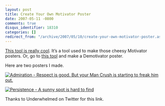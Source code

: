 ```yaml
---
layout: post
title: Create Your Own Motivator Poster
date: 2007-05-11 -0800
comments: true
disqus_identifier: 18310
categories: []
redirect_from: "/archive/2007/05/10/create-your-own-motivator-poster.aspx/"
---
```


[This tool is really
cool](http://bighugelabs.com/flickr/motivator.php "Motivator Poster").
It’s a tool used to make those cheesy Motivator posters. Or, go to [this
tool](http://diy.despair.com/motivator.php "Demotivator") and make a
Demotivator poster.

Here are two posters I made.

[![Admiration - Respect is good. But your Man Crush is starting to freak
him
out.](http://haacked.com/images/haacked_com/WindowsLiveWriter/CreateYourOwnMotivatorPoster_AA0E/Motivator_thumb1.jpg)](http://haacked.com/images/haacked_com/WindowsLiveWriter/CreateYourOwnMotivatorPoster_AA0E/Motivator3.jpg "Admiration")

[![Persistence - A sunny spot is hard to
find](http://haacked.com/images/haacked_com/WindowsLiveWriter/CreateYourOwnMotivatorPoster_AA0E/Persistence_thumb.jpg)](http://haacked.com/images/haacked_com/WindowsLiveWriter/CreateYourOwnMotivatorPoster_AA0E/Persistence2.jpg "Persistence")

Thanks to Underwhelmed on Twitter for this link.

